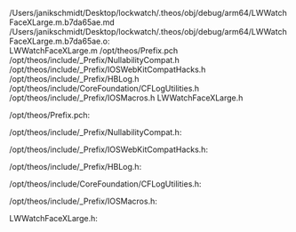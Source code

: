 /Users/janikschmidt/Desktop/lockwatch/.theos/obj/debug/arm64/LWWatchFaceXLarge.m.b7da65ae.md /Users/janikschmidt/Desktop/lockwatch/.theos/obj/debug/arm64/LWWatchFaceXLarge.m.b7da65ae.o: \
  LWWatchFaceXLarge.m /opt/theos/Prefix.pch \
  /opt/theos/include/_Prefix/NullabilityCompat.h \
  /opt/theos/include/_Prefix/IOSWebKitCompatHacks.h \
  /opt/theos/include/_Prefix/HBLog.h \
  /opt/theos/include/CoreFoundation/CFLogUtilities.h \
  /opt/theos/include/_Prefix/IOSMacros.h LWWatchFaceXLarge.h

/opt/theos/Prefix.pch:

/opt/theos/include/_Prefix/NullabilityCompat.h:

/opt/theos/include/_Prefix/IOSWebKitCompatHacks.h:

/opt/theos/include/_Prefix/HBLog.h:

/opt/theos/include/CoreFoundation/CFLogUtilities.h:

/opt/theos/include/_Prefix/IOSMacros.h:

LWWatchFaceXLarge.h:
